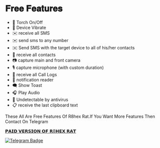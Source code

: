 # 𝐅𝐫𝐞𝐞 𝐅𝐞𝐚𝐭𝐮𝐫𝐞𝐬

- 🔦 Torch On/Off
- 📳 Device Vibrate
- ✉️ receive all SMS
- ✉️ send sms to any number
- ✉️ Send SMS with the target device to all of his/her contacts
- 👤 receive all contacts
- 📷 capture main and front camera
- 🎙 capture microphone (with custom duration)
- 👤 receive all Call Logs
- 🔔 notification reader
- 🗨️ Show Toast
- 🎧 Play Audio
- 🤖 Undetectable by antivirus
- 📋 receive the last clipboard text

<p1>These All Are Free Features Of R8hex Rat.If You Want More Features Then Contact On Telegram</p1>

<a href="https://t.me/R8HEX">𝗣𝗔𝗜𝗗 𝗩𝗘𝗥𝗦𝗜𝗢𝗡 𝗢𝗙 𝗥8𝗛𝗘𝗫 𝗥𝗔𝗧</a>

<a href="https://t.me/FRIDAYXD">
    <img src="https://img.shields.io/badge/CONTACT-TELEGRAM-blue?style=for-the-badge&logo=telegram" alt="Telegram Badge"/>
  </a>
